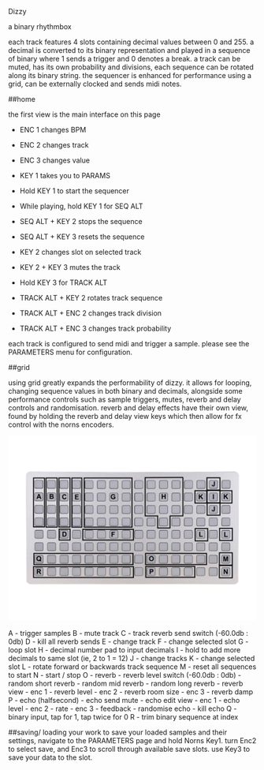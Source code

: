 Dizzy

a binary rhythmbox

each track features 4 slots containing decimal values between 0 and 255. a decimal is converted to its binary representation and played in a sequence of binary where 1 sends a trigger and 0 denotes a break. a track can be muted, has its own probability and divisions, each sequence can be rotated along its binary string. the sequencer is enhanced for performance using a grid, can be externally clocked and sends midi notes.


##home

the first view is the main interface
on this page

- ENC 1 changes BPM 
- ENC 2 changes track
- ENC 3 changes value

- KEY 1 takes you to PARAMS
- Hold KEY 1 to start the sequencer
- While playing, hold KEY 1 for SEQ ALT
- SEQ ALT + KEY 2 stops the sequence
- SEQ ALT + KEY 3 resets the sequence

- KEY 2 changes slot on selected track
- KEY 2 + KEY 3 mutes the track

- Hold KEY 3 for TRACK ALT
- TRACK ALT + KEY 2 rotates track sequence
- TRACK ALT + ENC 2 changes track division
- TRACK ALT + ENC 3 changes track probability

each track is configured to send midi and trigger a sample. please see the PARAMETERS menu for configuration.

##grid

using grid greatly expands the performability of dizzy. it allows for looping, changing sequence values in both binary and decimals, alongside some performance controls such as sample triggers, mutes, reverb and delay controls and randomisation. reverb and delay effects have their own view, found by holding the reverb and delay view keys which then allow for fx control with the norns encoders.

![alt text](grid_interface.jpg "grid interface")


A - trigger samples
B - mute track
C - track reverb send switch (-60.0db : 0db)
D - kill all reverb sends
E - change track
F - change selected slot
G - loop slot
H - decimal number pad to input decimals
I - hold to add more decimals to same slot (ie, 2 to 1 = 12)
J - change tracks
K - change selected slot
L - rotate forward or backwards track sequence
M - reset all sequences to start
N - start / stop
O - reverb
    - reverb level switch (-60.0db : 0db)
    - random short reverb
    - random mid reverb
    - random long reverb
    - reverb view 
      - enc 1 - reverb level
      - enc 2 - reverb room size
      - enc 3 - reverb damp
P - echo (halfsecond)
    - echo send mute
    - echo edit view
      - enc 1 - echo level
      - enc 2 - rate
      - enc 3 - feedback
    - randomise echo
    - kill echo
Q - binary input, tap for 1, tap twice for 0
R - trim binary sequence at index



##saving/ loading your work
to save your loaded samples and their settings, navigate to the PARAMETERS page and hold Norns Key1. turn Enc2 to select save, and Enc3 to scroll through available save slots. use Key3 to save your data to the slot.

